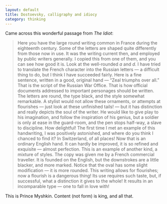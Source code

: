 ```yaml
---
layout: default
title: Dostoevsky, calligraphy and idiocy
category: thinking
---
```


Came across this wonderful passage from _The Idiot_:


> Here you have the large round writing common in France during the eighteenth century. Some of the letters are shaped quite differently from those now in use. It was the writing current then, and employed by public writers generally. I copied this from one of them, and you can see how good it is. Look at the well-rounded _a_ and _d_. I have tried to translate the French character into the Russian letters — a difficult thing to do, but I think I have succeeded fairly. Here is a fine sentence, written in a good, original hand — “Zeal triumphs over all.” That is the script of the Russian War Office. That is how official documents addressed to important personages should be written. The letters are round, the type black, and the style somewhat remarkable. A stylist would not allow these ornaments, or attempts at flourishes — just look at these unfinished tails! — but it has distinction and really depicts the soul of the writer. He would like to give play to his imagination, and follow the inspiration of his genius, but a soldier is only at ease in the guard-room, and the pen stops half-way, a slave to discipline. How delightful! The first time I met an example of this handwriting, I was positively astonished, and where do you think I chanced to find it? In Switzerland, of all places! Now that is an ordinary English hand. It can hardly be improved, it is so refined and exquisite — almost perfection. This is an example of another kind, a mixture of styles. The copy was given me by a French commercial traveller. It is founded on the English, but the downstrokes are a little blacker, and more marked. Notice that the oval has some slight modification — it is more rounded. This writing allows for flourishes; now a flourish is a dangerous thing! Its use requires such taste, but, if successful, what a distinction it gives to the whole! It results in an incomparable type — one to fall in love with!


This is Prince Myshkin. Content (not form) is king, and all that.
